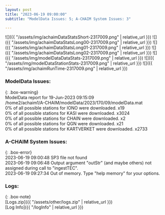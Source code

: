 ```yaml
---
layout: post
title: "2023-06-19 09:00:00"
subtitle: "ModelData Issues: 5; A-CHAIM System Issues: 3"

---
```


![]({{ "/assets/img/achaimDataStatsShort-2317009.png" | relative_url }})
![]({{ "/assets/img/achaimDataStatsLong00-2317009.png" | relative_url }})
![]({{ "/assets/img/achaimDataStatsLong01-2317009.png" | relative_url }})
![]({{ "/assets/img/achaimDataStatsLong02-2317009.png" | relative_url }})
![]({{ "/assets/img/modelDataDataStats-2317009.png" | relative_url }})
![]({{ "/assets/img/modelDataStationStats-2317009.png" | relative_url }})
![]({{ "/assets/img/achaimRunTime-2317009.png" | relative_url }})


### ModelData Issues:  
  
{: .box-warning}  
 ModelData report for 19-Jun-2023 09:15:09   
 /home2/achaim1/A-CHAIM/modelData/2023/170/09/modelData.mat   
 0% of all possible stations for IONO were downloaded. x19   
 0% of all possible stations for KASI were downloaded. x3024   
 0% of all possible stations for CHAIN were downloaded. x2   
 0% of all possible stations for QGN were downloaded. x21   
 0% of all possible stations for KARTVERKET were downloaded. x2733   
  
### A-CHAIM System Issues:  
  
{: .box-error}  
2023-06-19 09:00:48 SP3 file not found  
2023-06-19 09:06:48 Output argument "outStr" (and maybe others) not assigned during call to "ingestTEC".  
2023-06-19 09:27:34 Out of memory. Type "help memory" for your options.  

### Logs:  
  
{: .box-note}  
[Logs.zip]({{ "/assets/other/logs.zip" | relative_url }})  
[Log Info]({{ "/logInfo" | relative_url }})  
